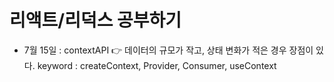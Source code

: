 # 리액트/리덕스 공부하기

- 7월 15일 : contextAPI 👉 데이터의 규모가 작고, 상태 변화가 적은 경우 장점이 있다.
  keyword : createContext, Provider, Consumer, useContext
